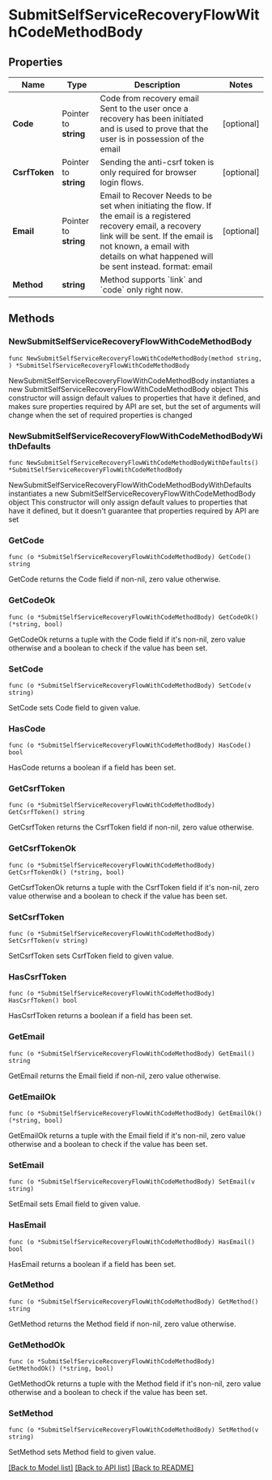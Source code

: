 # SubmitSelfServiceRecoveryFlowWithCodeMethodBody

## Properties

Name | Type | Description | Notes
------------ | ------------- | ------------- | -------------
**Code** | Pointer to **string** | Code from recovery email  Sent to the user once a recovery has been initiated and is used to prove that the user is in possession of the email | [optional] 
**CsrfToken** | Pointer to **string** | Sending the anti-csrf token is only required for browser login flows. | [optional] 
**Email** | Pointer to **string** | Email to Recover  Needs to be set when initiating the flow. If the email is a registered recovery email, a recovery link will be sent. If the email is not known, a email with details on what happened will be sent instead.  format: email | [optional] 
**Method** | **string** | Method supports &#x60;link&#x60; and &#x60;code&#x60; only right now. | 

## Methods

### NewSubmitSelfServiceRecoveryFlowWithCodeMethodBody

`func NewSubmitSelfServiceRecoveryFlowWithCodeMethodBody(method string, ) *SubmitSelfServiceRecoveryFlowWithCodeMethodBody`

NewSubmitSelfServiceRecoveryFlowWithCodeMethodBody instantiates a new SubmitSelfServiceRecoveryFlowWithCodeMethodBody object
This constructor will assign default values to properties that have it defined,
and makes sure properties required by API are set, but the set of arguments
will change when the set of required properties is changed

### NewSubmitSelfServiceRecoveryFlowWithCodeMethodBodyWithDefaults

`func NewSubmitSelfServiceRecoveryFlowWithCodeMethodBodyWithDefaults() *SubmitSelfServiceRecoveryFlowWithCodeMethodBody`

NewSubmitSelfServiceRecoveryFlowWithCodeMethodBodyWithDefaults instantiates a new SubmitSelfServiceRecoveryFlowWithCodeMethodBody object
This constructor will only assign default values to properties that have it defined,
but it doesn't guarantee that properties required by API are set

### GetCode

`func (o *SubmitSelfServiceRecoveryFlowWithCodeMethodBody) GetCode() string`

GetCode returns the Code field if non-nil, zero value otherwise.

### GetCodeOk

`func (o *SubmitSelfServiceRecoveryFlowWithCodeMethodBody) GetCodeOk() (*string, bool)`

GetCodeOk returns a tuple with the Code field if it's non-nil, zero value otherwise
and a boolean to check if the value has been set.

### SetCode

`func (o *SubmitSelfServiceRecoveryFlowWithCodeMethodBody) SetCode(v string)`

SetCode sets Code field to given value.

### HasCode

`func (o *SubmitSelfServiceRecoveryFlowWithCodeMethodBody) HasCode() bool`

HasCode returns a boolean if a field has been set.

### GetCsrfToken

`func (o *SubmitSelfServiceRecoveryFlowWithCodeMethodBody) GetCsrfToken() string`

GetCsrfToken returns the CsrfToken field if non-nil, zero value otherwise.

### GetCsrfTokenOk

`func (o *SubmitSelfServiceRecoveryFlowWithCodeMethodBody) GetCsrfTokenOk() (*string, bool)`

GetCsrfTokenOk returns a tuple with the CsrfToken field if it's non-nil, zero value otherwise
and a boolean to check if the value has been set.

### SetCsrfToken

`func (o *SubmitSelfServiceRecoveryFlowWithCodeMethodBody) SetCsrfToken(v string)`

SetCsrfToken sets CsrfToken field to given value.

### HasCsrfToken

`func (o *SubmitSelfServiceRecoveryFlowWithCodeMethodBody) HasCsrfToken() bool`

HasCsrfToken returns a boolean if a field has been set.

### GetEmail

`func (o *SubmitSelfServiceRecoveryFlowWithCodeMethodBody) GetEmail() string`

GetEmail returns the Email field if non-nil, zero value otherwise.

### GetEmailOk

`func (o *SubmitSelfServiceRecoveryFlowWithCodeMethodBody) GetEmailOk() (*string, bool)`

GetEmailOk returns a tuple with the Email field if it's non-nil, zero value otherwise
and a boolean to check if the value has been set.

### SetEmail

`func (o *SubmitSelfServiceRecoveryFlowWithCodeMethodBody) SetEmail(v string)`

SetEmail sets Email field to given value.

### HasEmail

`func (o *SubmitSelfServiceRecoveryFlowWithCodeMethodBody) HasEmail() bool`

HasEmail returns a boolean if a field has been set.

### GetMethod

`func (o *SubmitSelfServiceRecoveryFlowWithCodeMethodBody) GetMethod() string`

GetMethod returns the Method field if non-nil, zero value otherwise.

### GetMethodOk

`func (o *SubmitSelfServiceRecoveryFlowWithCodeMethodBody) GetMethodOk() (*string, bool)`

GetMethodOk returns a tuple with the Method field if it's non-nil, zero value otherwise
and a boolean to check if the value has been set.

### SetMethod

`func (o *SubmitSelfServiceRecoveryFlowWithCodeMethodBody) SetMethod(v string)`

SetMethod sets Method field to given value.



[[Back to Model list]](../README.md#documentation-for-models) [[Back to API list]](../README.md#documentation-for-api-endpoints) [[Back to README]](../README.md)


